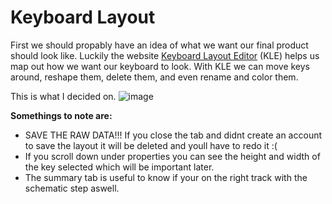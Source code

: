 # Keyboard Layout
First we should propably have an idea of what we want our final product should look like. Luckily the website [Keyboard Layout Editor](http://www.keyboard-layout-editor.com/) (KLE) helps us map out how we want our keyboard to look. With KLE we can move keys around, reshape them, delete them, and even rename and color them.

This is what I decided on.
![image](https://user-images.githubusercontent.com/126110580/231865896-467e881e-324d-4ff9-83e6-c01b93da9368.png)

**Somethings to note are:** 
- SAVE THE RAW DATA!!! If you close the tab and didnt create an account to save the layout it will be deleted and youll have to redo it :(
- If you scroll down under properties you can see the height and width of the key selected which will be important later.
- The summary tab is useful to know if your on the right track with the schematic step aswell.
